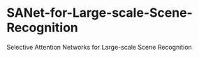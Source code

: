 # SANet-for-Large-scale-Scene-Recognition
 Selective Attention Networks for Large-scale Scene Recognition
